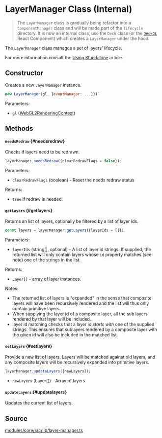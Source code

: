 # LayerManager Class (Internal)

> The `LayerManager` class is gradually being refactor into a `ComponentManager` class and will be made part of the `lifecycle` directory. It is now an internal class, use the `Deck` class (or the [`DeckGL`](../react/deckgl.md) React Component) which creates a `LayerManager` under the hood.

The `LayerManager` class manages a set of layers' lifecycle.

For more information consult the [Using Standalone](../../get-started/using-standalone.md) article.


## Constructor

Creates a new `LayerManager` instance.

```js
new LayerManager(gl, {eventManager: ...}})`
```

Parameters:

* `gl` ([WebGL2RenderingContext](https://developer.mozilla.org/en-US/docs/Web/API/WebGL2RenderingContext))


## Methods

#### `needsRedraw` {#needsredraw}

Checks if layers need to be redrawn.

```js
layerManager.needsRedraw({clearRedrawFlags = false});
```

Parameters:

* `clearRedrawFlags` (boolean) - Reset the needs redraw status

Returns:

* `true` if redraw is needed.

#### `getLayers` {#getlayers}

Returns an list of layers, optionally be filtered by a list of layer ids.

```js
const layers = layerManager.getLayers({layerIds = []});
```

Parameters:

* `layerIds` (string[], optional) - A list of layer id strings. If supplied, the returned list will only contain layers whose `id` property matches (see note) one of the strings in the list.

Returns:

* `Layer[]` - array of layer instances.

Notes:

* The returned list of layers is "expanded" in the sense that composite layers will have been recursively rendered and the list will thus only contain primitive layers.
* When supplying the layer id of a composite layer, all the sub layers rendered by that layer will be included.
* layer id matching checks that a layer id *starts with* one of the supplied strings. This ensures that sublayers rendered by a composite layer with the given id will also be included in the matched list.


#### `setLayers` {#setlayers}

Provide a new list of layers. Layers will be matched against old layers, and any composite layers will be recursively expanded into primitive layers.

```js
layerManager.updateLayers({newLayers});
```

* `newLayers` (Layer[]) - Array of layers


#### `updateLayers` {#updatelayers}

Updates the current list of layers.


## Source

[modules/core/src/lib/layer-manager.ts](https://github.com/visgl/deck.gl/tree/9.0-release/modules/core/src/lib/layer-manager.ts)
